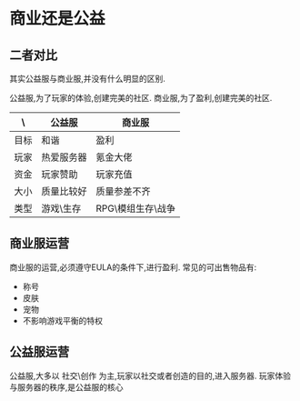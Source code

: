 # 商业还是公益

## 二者对比

其实公益服与商业服,并没有什么明显的区别.

公益服,为了玩家的体验,创建完美的社区.
商业服,为了盈利,创建完美的社区.

| \ |公益服 | 商业服 |
| ------ | ------ | ------ |
| 目标 | 和谐 | 盈利 |
| 玩家 | 热爱服务器 | 氪金大佬 |
| 资金 | 玩家赞助 | 玩家充值 |
| 大小 | 质量比较好 | 质量参差不齐|
| 类型 | 游戏\生存| RPG\模组生存\战争 |

## 商业服运营

商业服的运营,必须遵守EULA的条件下,进行盈利.
常见的可出售物品有:

* 称号
* 皮肤
* 宠物
* 不影响游戏平衡的特权

## 公益服运营

公益服,大多以 社交\创作 为主,玩家以社交或者创造的目的,进入服务器.
玩家体验与服务器的秩序,是公益服的核心
